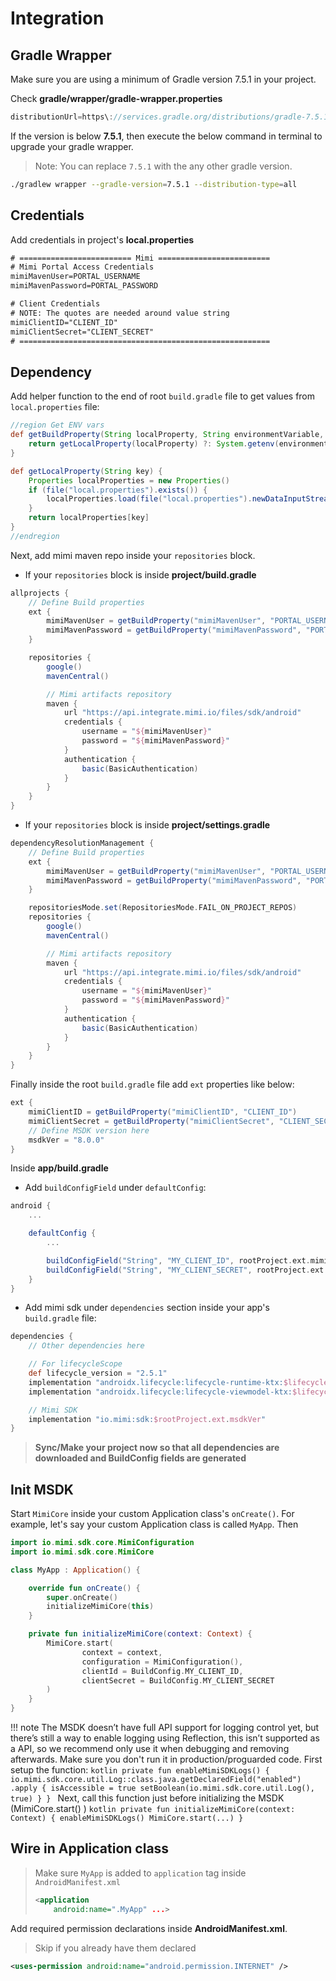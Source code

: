 # Integration

## Gradle Wrapper

Make sure you are using a minimum of Gradle version 7.5.1 in your project.

Check **gradle/wrapper/gradle-wrapper.properties**

```groovy
distributionUrl=https\://services.gradle.org/distributions/gradle-7.5.1-all.zip
```

If the version is below **7.5.1**, then execute the below command in terminal to upgrade your gradle wrapper.
> Note: You can replace `7.5.1` with the any other gradle version.

```bash
./gradlew wrapper --gradle-version=7.5.1 --distribution-type=all
```

## Credentials

Add credentials in project's **local.properties**

```txt
# ========================= Mimi =========================
# Mimi Portal Access Credentials
mimiMavenUser=PORTAL_USERNAME
mimiMavenPassword=PORTAL_PASSWORD

# Client Credentials
# NOTE: The quotes are needed around value string
mimiClientID="CLIENT_ID"
mimiClientSecret="CLIENT_SECRET"
# ========================================================
```

## Dependency

Add helper function to the end of root `build.gradle` file to get values from `local.properties` file:

```groovy
//region Get ENV vars
def getBuildProperty(String localProperty, String environmentVariable, String orDefault = "undefined") {
    return getLocalProperty(localProperty) ?: System.getenv(environmentVariable) ?: orDefault
}

def getLocalProperty(String key) {
    Properties localProperties = new Properties()
    if (file("local.properties").exists()) {
        localProperties.load(file("local.properties").newDataInputStream())
    }
    return localProperties[key]
}
//endregion
```

Next, add mimi maven repo inside your `repositories` block.

- If your `repositories` block is inside **project/build.gradle** 

```groovy
allprojects {
    // Define Build properties
    ext {
        mimiMavenUser = getBuildProperty("mimiMavenUser", "PORTAL_USERNAME")
        mimiMavenPassword = getBuildProperty("mimiMavenPassword", "PORTAL_PASSWORD")
    }

    repositories {
        google()
        mavenCentral()

        // Mimi artifacts repository
        maven {
            url "https://api.integrate.mimi.io/files/sdk/android"
            credentials {
                username = "${mimiMavenUser}"
                password = "${mimiMavenPassword}"
            }
            authentication {
                basic(BasicAuthentication)
            }
        }
    }
}
```

- If your `repositories` block is inside **project/settings.gradle**

```groovy
dependencyResolutionManagement {
    // Define Build properties
    ext {
        mimiMavenUser = getBuildProperty("mimiMavenUser", "PORTAL_USERNAME")
        mimiMavenPassword = getBuildProperty("mimiMavenPassword", "PORTAL_PASSWORD")
    }

    repositoriesMode.set(RepositoriesMode.FAIL_ON_PROJECT_REPOS)
    repositories {
        google()
        mavenCentral()

        // Mimi artifacts repository
        maven {
            url "https://api.integrate.mimi.io/files/sdk/android"
            credentials {
                username = "${mimiMavenUser}"
                password = "${mimiMavenPassword}"
            }
            authentication {
                basic(BasicAuthentication)
            }
        }
    }
}
```

Finally inside the root `build.gradle` file add `ext` properties like below:

```groovy
ext {
    mimiClientID = getBuildProperty("mimiClientID", "CLIENT_ID")
    mimiClientSecret = getBuildProperty("mimiClientSecret", "CLIENT_SECRET")
    // Define MSDK version here
    msdkVer = "8.0.0"
}
```

Inside **app/build.gradle**

- Add `buildConfigField` under `defaultConfig`:  

```groovy
android {
    ...

    defaultConfig {
        ...

        buildConfigField("String", "MY_CLIENT_ID", rootProject.ext.mimiClientID)
        buildConfigField("String", "MY_CLIENT_SECRET", rootProject.ext.mimiClientSecret)
    }
}
```

- Add mimi sdk under `dependencies` section inside your app's `build.gradle` file:  

```groovy
dependencies {
    // Other dependencies here

    // For lifecycleScope
    def lifecycle_version = "2.5.1"
    implementation "androidx.lifecycle:lifecycle-runtime-ktx:$lifecycle_version"
    implementation "androidx.lifecycle:lifecycle-viewmodel-ktx:$lifecycle_version"

    // Mimi SDK
    implementation "io.mimi:sdk:$rootProject.ext.msdkVer"
}
```

> **Sync/Make your project now so that all dependencies are downloaded and BuildConfig fields are generated**

## Init MSDK

Start `MimiCore` inside your custom Application class's `onCreate()`. For example, let's say your custom Application class is called `MyApp`. Then

```kotlin
import io.mimi.sdk.core.MimiConfiguration
import io.mimi.sdk.core.MimiCore

class MyApp : Application() {

    override fun onCreate() {
        super.onCreate()
        initializeMimiCore(this)
    }

    private fun initializeMimiCore(context: Context) {
        MimiCore.start(
                context = context,
                configuration = MimiConfiguration(),
                clientId = BuildConfig.MY_CLIENT_ID,
                clientSecret = BuildConfig.MY_CLIENT_SECRET
        )
    }
}
```

!!! note
    The MSDK doesn’t have full API support for logging control yet, but there’s still a way to enable logging using Reflection, this isn’t supported as a API, so we recommend only use it when debugging and removing afterwards. Make sure you don't run it in production/proguarded code.
    First setup the function:
    ```kotlin
    private fun enableMimiSDKLogs() {
        io.mimi.sdk.core.util.Log::class.java.getDeclaredField("enabled")
                .apply {
                    isAccessible = true
                    setBoolean(io.mimi.sdk.core.util.Log(), true)
                }
    }
    ```
    Next, call this function just before initializing the MSDK (MimiCore.start() )
    ```kotlin
    private fun initializeMimiCore(context: Context) {
        enableMimiSDKLogs()
        MimiCore.start(...)
    }
    ```

## Wire in Application class

> Make sure `MyApp` is added to `application` tag inside `AndroidManifest.xml`
>
> ```xml
> <application
>     android:name=".MyApp" ...>
>
> ```

Add required permission declarations inside **AndroidManifest.xml**. 
> Skip if you already have them declared

```xml
<uses-permission android:name="android.permission.INTERNET" />
```
